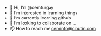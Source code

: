- 👋 Hi, I’m @cemturgay
- 👀 I’m interested in learning things
- 🌱 I’m currently learning github 
- 💞️ I’m looking to collaborate on ...
- 📫 How to reach me ceminfo@cibutin.com

<!---
cemturgay/cemturgay is a ✨ special ✨ repository because its `README.md` (this file) appears on your GitHub profile.
You can click the Preview link to take a look at your changes.
--->
